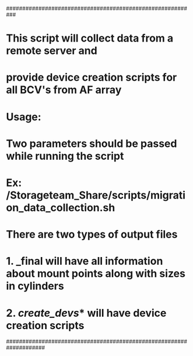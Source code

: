 ###########################################################
# This script will collect data from a remote server and
# provide device creation scripts for all BCV's from AF array
#
# Usage:
# Two parameters should be passed while running the script
# Ex: /Storageteam_Share/scripts/migration_data_collection.sh <your login ID> <Server name>
#
# There are two types of output files
# 1. <server name>_final will have all information about mount points along with sizes in cylinders
# 2. <server name>_create_devs_* will have device creation scripts
####################################################################
